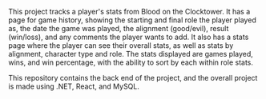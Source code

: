 This project tracks a player's stats from Blood on the Clocktower. It has a page for game history, showing the starting and final role the player played as, the date the game was played, the alignment (good/evil), result (win/loss), and any comments the player wants to add. It also has a stats page where the player can see their overall stats, as well as stats by alignment, character type and role. The stats displayed are games played, wins, and win percentage, with the ability to sort by each within role stats.

This repository contains the back end of the project, and the overall project is made using .NET, React, and MySQL.
